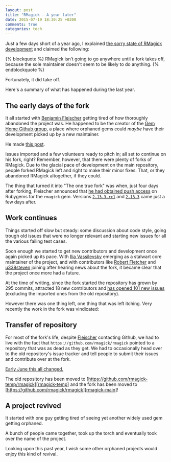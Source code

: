 ```yaml
---
layout: post
title: "RMagick - A year later"
date: 2015-07-19 18:30:25 +0200
comments: true
categories: tech
---
```

Just a few days short of a year ago, I explained [the sorry state of RMagick development][last-year-post] and claimed the following:

  [last-year-post]: /blog/2014/07/25/the-state-of-rmagick-development

{% blockquote %}
RMagick isn’t going to go anywhere until a fork takes off, because the sole maintainer doesn't seem to be likely to do anything.
{% endblockquote %}

Fortunately, it did take off.

Here's a summary of what has happened during the last year.

<!--more-->

## The early days of the fork

It all started with [Benjamin Fleischer](https://github.com/bf4) getting tired of how thoroughly abandoned the project was.
He happened to be the creator of the [Gem Home Github group](https://github.com/gemhome), a place where orphaned gems could *maybe* have their development picked up by a new maintainer.

He made [this post](https://github.com/rmagick-temp/rmagick/issues/18#issuecomment-50022523).

Issues imported and a few volunteers ready to pitch in; all set to continue on his fork, right?
Remember, however, that there were plenty of forks of RMagick.
Due to the glacial pace of development on the main repository, people forked RMagick left and right to make their minor fixes.
That, or they abandoned RMagick altogether, if they could.

The thing that turned it into "The one true fork" was when, just four days after forking, Fleischer announced that [he had obtained push access][push-access-post] on Rubygems for the `rmagick` gem.
Versions [`2.13.3-rc1`][rc1] and [`2.13.3`][point3] came just a few days after.

  [push-access-post]: https://github.com/rmagick-temp/rmagick/issues/18#issuecomment-50288329
  [rc1]: https://rubygems.org/gems/rmagick/versions/2.13.3.rc1
  [point3]: https://rubygems.org/gems/rmagick/versions/2.13.3

## Work continues

Things started off slow but steady: some discussion about code style, going trough old issues that were no longer relevant and starting new issues for all the various failing test cases.

Soon enough we started to get new contributors and development once again picked up its pace.
With [Ilia Vassilevsky][vassilevsky] emerging as a stalwart core maintainer of the project, and with contributors like [Robert Fletcher](mockdeep) and [u338steven](u338steven) joining after hearing news about the fork, it became clear that the project once more had a future.

At the time of writing, since the fork started the repository has grown by 295 commits, attracted 18 new contributors and [has opened 101 new issues][issue-search] (excluding the imported ones from the old repository).

  [vassilevsky]: https://github.com/rmagick/rmagick/commits?author=vassilevsky
  [mockdeep]: https://github.com/rmagick/rmagick/commits?author=mockdeep
  [u338steven]: https://github.com/rmagick/rmagick/commits?author=u338steven
  [issue-search]: https://github.com/search?o=asc&q=rmagick+repo%3Armagick%2Frmagick+created%3A%3E2014-07-25&ref=searchresults&s=created&type=Issues&utf8=%E2%9C%93

However there was one thing left, one thing that was left itching.
Very recently the work in the fork was vindicated:

## Transfer of repository

For most of the fork's life, despite [Fleischer][bf4] contacting Github, we had to live with the fact that `https://github.com/rmagick/rmagick` pointed to a repository that was as dead as they get.
We had to occasionally head over to the old repository's issue tracker and tell people to submit their issues and contribute over at the fork.

[Early June this all changed.][repo-move]

The old repository has been moved to [https://github.com/rmagick-temp/rmagick][rmagick-temp] and the fork has been moved to [https://github.com/rmagick/rmagick][rmagick-main]!

  [bf4]: https://github.com/bf4
  [rmagick-temp]: https://github.com/rmagick-temp/rmagick
  [rmagick-main]: https://github.com/rmagick/rmagick/
  [repo-move]: https://github.com/rmagick/rmagick/issues/205

## A project revived

It started with one guy getting tired of seeing yet another widely used gem getting orphaned.

A bunch of people came together, took up the torch and eventually took over the name of the project.

Looking upon this past year, I wish some other orphaned projects would enjoy this kind of revival.
